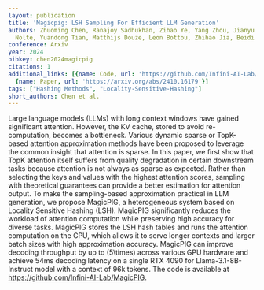 ```yaml
---
layout: publication
title: 'Magicpig: LSH Sampling For Efficient LLM Generation'
authors: Zhuoming Chen, Ranajoy Sadhukhan, Zihao Ye, Yang Zhou, Jianyu Zhang, Niklas
  Nolte, Yuandong Tian, Matthijs Douze, Leon Bottou, Zhihao Jia, Beidi Chen
conference: Arxiv
year: 2024
bibkey: chen2024magicpig
citations: 1
additional_links: [{name: Code, url: 'https://github.com/Infini-AI-Lab/MagicPIG'},
  {name: Paper, url: 'https://arxiv.org/abs/2410.16179'}]
tags: ["Hashing Methods", "Locality-Sensitive-Hashing"]
short_authors: Chen et al.
---
```

Large language models (LLMs) with long context windows have gained
significant attention. However, the KV cache, stored to avoid re-computation,
becomes a bottleneck. Various dynamic sparse or TopK-based attention
approximation methods have been proposed to leverage the common insight that
attention is sparse. In this paper, we first show that TopK attention itself
suffers from quality degradation in certain downstream tasks because attention
is not always as sparse as expected. Rather than selecting the keys and values
with the highest attention scores, sampling with theoretical guarantees can
provide a better estimation for attention output. To make the sampling-based
approximation practical in LLM generation, we propose MagicPIG, a heterogeneous
system based on Locality Sensitive Hashing (LSH). MagicPIG significantly
reduces the workload of attention computation while preserving high accuracy
for diverse tasks. MagicPIG stores the LSH hash tables and runs the attention
computation on the CPU, which allows it to serve longer contexts and larger
batch sizes with high approximation accuracy. MagicPIG can improve decoding
throughput by up to \(5\times\) across various GPU hardware and achieve 54ms
decoding latency on a single RTX 4090 for Llama-3.1-8B-Instruct model with a
context of 96k tokens. The code is available at
https://github.com/Infini-AI-Lab/MagicPIG.